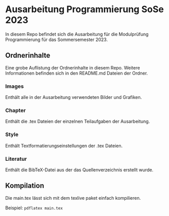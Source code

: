 # Ausarbeitung Programmierung SoSe 2023
In diesem Repo befindet sich die Ausarbeitung für die Modulprüfung Programmierung für das Sommersemester 2023. 

## Ordnerinhalte
Eine grobe Auflistung der Ordnerinhalte in diesem Repo. Weitere Informationen befinden sich in den README.md Dateien der Ordner.

### Images
Enthält alle in der Ausarbeitung verwendeten Bilder und Grafiken.

### Chapter
Enthält die .tex Dateien der einzelnen Teilaufgaben der Ausarbeitung.

### Style
Enthält Textformatierungseinstellungen der .tex Dateien.

### Literatur
Enthält die BibTeX-Datei aus der das Quellenverzeichnis erstellt wurde.

## Kompilation
Die main.tex lässt sich mit dem texlive paket einfach kompilieren.

Beispiel: `pdflatex main.tex` 
